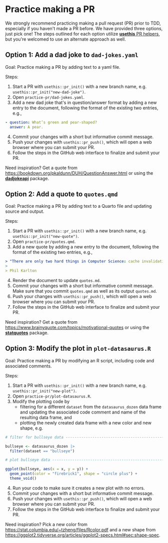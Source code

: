 # Practice making a PR

We strongly recommend practicing making a pull request (PR) prior to TDD, especially if you haven't made a PR before.
We have provided three options, just pick one!
The steps outlined for each option utilize [**usethis** PR helpers](https://usethis.r-lib.org/articles/pr-functions.html), but you're welcomed to use an alternate approach as well.

## Option 1: Add a dad joke to `dad-jokes.yaml`

Goal: Practice making a PR by adding text to a yaml file.

Steps:

1. Start a PR with `usethis::pr_init()` with a new branch name, e.g. `usethis::pr_init("new-dad-joke")`.
2. Open `practice-pr/dad-jokes.yaml`.
3. Add a new dad joke that's in question/answer format by adding a new entry to the document, following the format of the existing two entries, e.g.,

```yaml
- question: What’s green and pear-shaped?
  answer: A pear.
```

4. Commit your changes with a short but informative commit message.
5. Push your changes with `usethis::pr_push()`, which will open a web browser where you can submit your PR.
6. Follow the steps in the GitHub web interface to finalize and submit your PR.

Need inspiration? Get a quote from <https://bookdown.org/pkaldunn/DUH/QuestionAnswer.html> or using the [**dadjokeapi**](https://cran.r-project.org/web/packages/dadjokeapi/index.html) package.

## Option 2: Add a quote to `quotes.qmd`

Goal: Practice making a PR by adding text to a Quarto file and updating source and output.

Steps:

1. Start a PR with `usethis::pr_init()` with a new branch name, e.g. `usethis::pr_init("new-quote")`.
2. Open `practice-pr/quotes.qmd`.
3. Add a new quote by adding a new entry to the document, following the format of the existing two entries, e.g.,

```yaml
> "There are only two hard things in Computer Science: cache invalidation and naming things."
> 
> Phil Karlton
```

4. Render the document to update `quotes.md`.
4. Commit your changes with a short but informative commit message. Make sure that you commit `quotes.qmd` as well as its output `quotes.md`.
5. Push your changes with `usethis::pr_push()`, which will open a web browser where you can submit your PR.
6. Follow the steps in the GitHub web interface to finalize and submit your PR.

Need inspiration? Get a quote from <https://www.brainyquote.com/topics/motivational-quotes> or using the [**statquotes**](https://cran.r-project.org/web/packages/statquotes/index.html) package.

## Option 3: Modify the plot in `plot-datasaurus.R`

Goal: Practice making a PR by modifying an R script, including code and associated comments.

Steps:

1. Start a PR with `usethis::pr_init()` with a new branch name, e.g. `usethis::pr_init("new-plot")`.
2. Open `practice-pr/plot-datasaurus.R`.
3. Modify the plotting code by
   - filtering for a different `dataset` from the `datasaurus_dozen` data frame and updating the associated code comment and name of the resulting data frame, and 
   - plotting the newly created data frame with a new color and new shape, e.g.

```r
# filter for bullseye data ----------------------------------------------------

bullseye <- datasaurus_dozen |>
  filter(dataset == "bullseye")

# plot bullseye data ----------------------------------------------------------

ggplot(bullseye, aes(x = x, y = y)) +
  geom_point(color = "firebrick1", shape = "circle plus") +
  theme_void()
```

4. Run your code to make sure it creates a new plot with no errors.
4. Commit your changes with a short but informative commit message.
5. Push your changes with `usethis::pr_push()`, which will open a web browser where you can submit your PR.
6. Follow the steps in the GitHub web interface to finalize and submit your PR.

Need inspiration? Pick a new color from <https://stat.columbia.edu/~tzheng/files/Rcolor.pdf> and a new shape from <https://ggplot2.tidyverse.org/articles/ggplot2-specs.html#sec:shape-spec>.